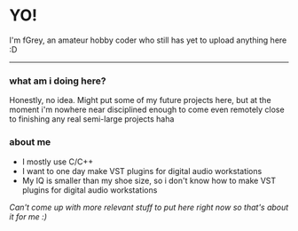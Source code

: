 <h1>YO!</h1>
<p>I'm fGrey, an amateur hobby coder who still has yet to upload anything here :D</p>
<hr>
<h3>what am i doing here?</h3>
Honestly, no idea. Might put some of my future projects here, but at the moment i'm nowhere near disciplined enough to come even remotely close to finishing any real semi-large projects haha

<h3>about me</h3>
<ul>
	<li>I mostly use C/C++</li>
	<li>I want to one day make VST plugins for digital audio workstations</li>
	<li>My IQ is smaller than my shoe size, so i don't know how to make VST plugins for digital audio workstations</li>
</ul>

<em>Can't come up with more relevant stuff to put here right now so that's about it for me :)<em>
